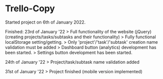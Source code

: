 # Trello-Copy

Started project on 6th of January 2022.

Finished:
23rd of January '22 > Full functionality of the website (jQuery) (creating projects/tasks/subtasks and their functionality)
                    > Fully functional localStorage setting/getting.
                    > Only 'project'/'task'/'subtask' creation name validation must be added
                    > Dashboard button (analytics) development has been started.
                    > Settings button development has been started.

24th of January '22 > Project/task/subtask name validation added

31st of January '22 > Project finished (mobile version implemented)
